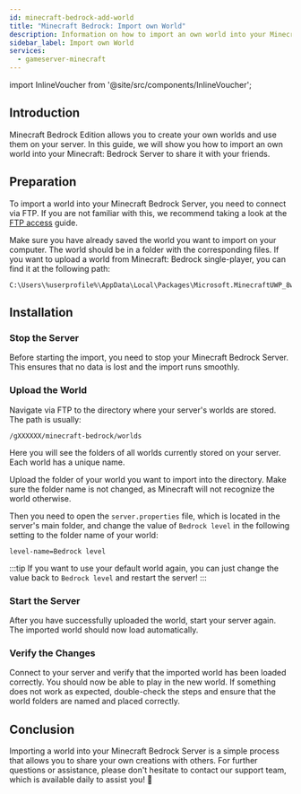 ```yaml
---
id: minecraft-bedrock-add-world
title: "Minecraft Bedrock: Import own World"
description: Information on how to import an own world into your Minecraft Bedrock Server from ZAP-Hosting - ZAP-Hosting.com documentation
sidebar_label: Import own World
services:
  - gameserver-minecraft
---
```


import InlineVoucher from '@site/src/components/InlineVoucher';

## Introduction
Minecraft Bedrock Edition allows you to create your own worlds and use them on your server. In this guide, we will show you how to import an own world into your Minecraft: Bedrock Server to share it with your friends.

<InlineVoucher />

## Preparation

To import a world into your Minecraft Bedrock Server, you need to connect via FTP. If you are not familiar with this, we recommend taking a look at the [FTP access](gameserver-ftpaccess.md) guide.

Make sure you have already saved the world you want to import on your computer. The world should be in a folder with the corresponding files.
If you want to upload a world from Minecraft: Bedrock single-player, you can find it at the following path:
```
C:\Users\%userprofile%\AppData\Local\Packages\Microsoft.MinecraftUWP_8wekyb3d8bbwe\LocalState\games\com.mojang\minecraftWorlds
```

## Installation

### Stop the Server

Before starting the import, you need to stop your Minecraft Bedrock Server. This ensures that no data is lost and the import runs smoothly.

### Upload the World

Navigate via FTP to the directory where your server's worlds are stored. The path is usually:

```
/gXXXXXX/minecraft-bedrock/worlds
```

Here you will see the folders of all worlds currently stored on your server. Each world has a unique name.

Upload the folder of your world you want to import into the directory. Make sure the folder name is not changed, as Minecraft will not recognize the world otherwise.

Then you need to open the `server.properties` file, which is located in the server's main folder, and change the value of `Bedrock level` in the following setting to the folder name of your world:

```
level-name=Bedrock level
```
:::tip
If you want to use your default world again, you can just change the value back to `Bedrock level` and restart the server!
:::

### Start the Server

After you have successfully uploaded the world, start your server again. The imported world should now load automatically.

### Verify the Changes

Connect to your server and verify that the imported world has been loaded correctly. You should now be able to play in the new world. If something does not work as expected, double-check the steps and ensure that the world folders are named and placed correctly.

## Conclusion

Importing a world into your Minecraft Bedrock Server is a simple process that allows you to share your own creations with others. For further questions or assistance, please don't hesitate to contact our support team, which is available daily to assist you! 🙂

<InlineVoucher />

